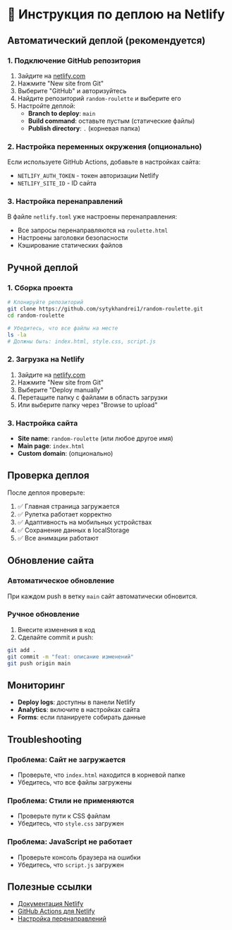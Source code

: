 # 🚀 Инструкция по деплою на Netlify

## Автоматический деплой (рекомендуется)

### 1. Подключение GitHub репозитория
1. Зайдите на [netlify.com](https://netlify.com)
2. Нажмите "New site from Git"
3. Выберите "GitHub" и авторизуйтесь
4. Найдите репозиторий `random-roulette` и выберите его
5. Настройте деплой:
   - **Branch to deploy**: `main`
   - **Build command**: оставьте пустым (статические файлы)
   - **Publish directory**: `.` (корневая папка)

### 2. Настройка переменных окружения (опционально)
Если используете GitHub Actions, добавьте в настройках сайта:
- `NETLIFY_AUTH_TOKEN` - токен авторизации Netlify
- `NETLIFY_SITE_ID` - ID сайта

### 3. Настройка перенаправлений
В файле `netlify.toml` уже настроены перенаправления:
- Все запросы перенаправляются на `roulette.html`
- Настроены заголовки безопасности
- Кэширование статических файлов

## Ручной деплой

### 1. Сборка проекта
```bash
# Клонируйте репозиторий
git clone https://github.com/sytykhandrei1/random-roulette.git
cd random-roulette

# Убедитесь, что все файлы на месте
ls -la
# Должны быть: index.html, style.css, script.js
```

### 2. Загрузка на Netlify
1. Зайдите на [netlify.com](https://netlify.com)
2. Нажмите "New site from Git"
3. Выберите "Deploy manually"
4. Перетащите папку с файлами в область загрузки
5. Или выберите папку через "Browse to upload"

### 3. Настройка сайта
- **Site name**: `random-roulette` (или любое другое имя)
- **Main page**: `index.html`
- **Custom domain**: (опционально)

## Проверка деплоя

После деплоя проверьте:
1. ✅ Главная страница загружается
2. ✅ Рулетка работает корректно
3. ✅ Адаптивность на мобильных устройствах
4. ✅ Сохранение данных в localStorage
5. ✅ Все анимации работают

## Обновление сайта

### Автоматическое обновление
При каждом push в ветку `main` сайт автоматически обновится.

### Ручное обновление
1. Внесите изменения в код
2. Сделайте commit и push:
```bash
git add .
git commit -m "feat: описание изменений"
git push origin main
```

## Мониторинг

- **Deploy logs**: доступны в панели Netlify
- **Analytics**: включите в настройках сайта
- **Forms**: если планируете собирать данные

## Troubleshooting

### Проблема: Сайт не загружается
- Проверьте, что `index.html` находится в корневой папке
- Убедитесь, что все файлы загружены

### Проблема: Стили не применяются
- Проверьте пути к CSS файлам
- Убедитесь, что `style.css` загружен

### Проблема: JavaScript не работает
- Проверьте консоль браузера на ошибки
- Убедитесь, что `script.js` загружен

## Полезные ссылки

- [Документация Netlify](https://docs.netlify.com/)
- [GitHub Actions для Netlify](https://github.com/marketplace/actions/netlify-actions)
- [Настройка перенаправлений](https://docs.netlify.com/routing/redirects/)
